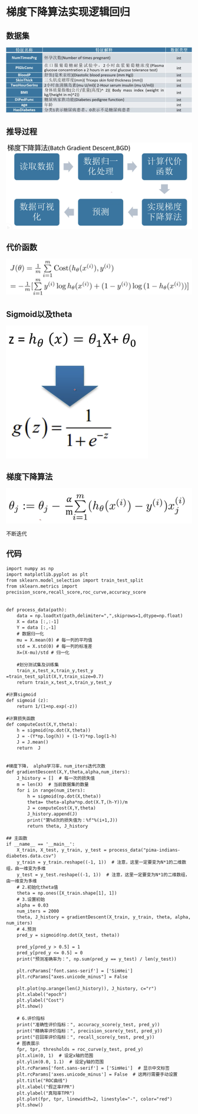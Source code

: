 # 梯度下降算法实现逻辑回归

## 数据集

![](Images/2.png)

## 推导过程

![](Images/3.png)

## 代价函数

![](Images/4.png)

## Sigmoid以及theta

![](Images/5.png)

## 梯度下降算法

![](Images/6.png)

不断迭代

## 代码

	import numpy as np
	import matplotlib.pyplot as plt
	from sklearn.model_selection import train_test_split
	from sklearn.metrics import precision_score,recall_score,roc_curve,accuracy_score
	
	
	def process_data(path):
	    data = np.loadtxt(path,delimiter=",",skiprows=1,dtype=np.float)
	    X = data [:,:-1]
	    Y = data [:,-1]
	    # 数据归一化
	    mu = X.mean(0) # 每一列的平均值
	    std = X.std(0) # 每一列的标准差
	    X=(X-mu)/std # 归一化
	
	    #划分测试集及训练集
	    train_x,test_x,train_y,test_y =train_test_split(X,Y,train_size=0.7)
	    return train_x,test_x,train_y,test_y
	
	#计算sigmoid
	def sigmoid (z):
	    return 1/(1+np.exp(-z))
	
	#计算损失函数
	def computeCost(X,Y,theta):
	    h = sigmoid(np.dot(X,theta))
	    J = -(Y*np.log(h)) + (1-Y)*np.log(1-h)
	    J = J.mean()
	    return  J
	
	
	#梯度下降， alpha学习率，num_iters迭代次数
	def gradientDescent(X,Y,theta,alpha,num_iters):
	    J_history = []  # 每一次的损失值
	    m = len(X)  # 当前数据集的数量
	    for i in range(num_iters):
	        h = sigmoid(np.dot(X,theta))
	        theta= theta-alpha*np.dot(X.T,(h-Y))/m
	        J = computeCost(X,Y,theta)
	        J_history.append(J)
	        print("第%d次的损失值为：%f"%(i+1,J))
	        return theta, J_history
	
	## 主函数
	if __name__ == '__main__':
	    X_train, X_test, y_train, y_test = process_data("pima-indians-diabetes.data.csv")
	    y_train = y_train.reshape((-1, 1))  # 注意，这里一定要变为N*1的二维数组，由一维变为多维
	    y_test = y_test.reshape((-1, 1))  # 注意，这里一定要变为N*1的二维数组，由一维变为多维
	    # 2.初始化theta值
	    theta = np.ones([X_train.shape[1], 1])
	    # 3.设置初始
	    alpha = 0.03
	    num_iters = 2000
	    theta, J_history = gradientDescent(X_train, y_train, theta, alpha, num_iters)
	    # 4.预测
	    pred_y = sigmoid(np.dot(X_test, theta))
	
	    pred_y[pred_y > 0.5] = 1
	    pred_y[pred_y <= 0.5] = 0
	    print("预测准确率为：", np.sum(pred_y == y_test) / len(y_test))
	
	    plt.rcParams['font.sans-serif'] = ['SimHei']
	    plt.rcParams["axes.unicode_minus"] = False
	
	    plt.plot(np.arange(len(J_history)), J_history, c="r")
	    plt.xlabel("epoch")
	    plt.ylabel("Cost")
	    plt.show()
	
	    # 6.评价指标
	    print("准确性评价指标：", accuracy_score(y_test, pred_y))
	    print("精确率评价指标：", precision_score(y_test, pred_y))
	    print("召回率评价指标：", recall_score(y_test, pred_y))
	    # 图表展示
	    fpr, tpr, thresholds = roc_curve(y_test, pred_y)
	    plt.xlim(0, 1)  # 设定x轴的范围
	    plt.ylim(0.0, 1.1)  # 设定y轴的范围
	    plt.rcParams['font.sans-serif'] = ['SimHei']  # 显示中文标签
	    plt.rcParams['axes.unicode_minus'] = False  # 这两行需要手动设置
	    plt.title("ROC曲线")
	    plt.xlabel("假正率FPR")
	    plt.ylabel("真阳率TPR")
	    plt.plot(fpr, tpr, linewidth=2, linestyle="-", color="red")
	    plt.show()